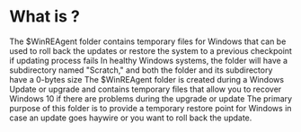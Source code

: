 # What is ?

The $WinREAgent folder contains temporary files for Windows that can be used to roll back the updates or restore the system to a previous checkpoint if updating process fails
In healthy Windows systems, the folder will have a subdirectory named "Scratch," and both the folder and its subdirectory have a 0-bytes size
The $WinREAgent folder is created during a Windows Update or upgrade and contains temporary files that allow you to recover Windows 10 if there are problems during the upgrade or update
The primary purpose of this folder is to provide a temporary restore point for Windows in case an update goes haywire or you want to roll back the update.
